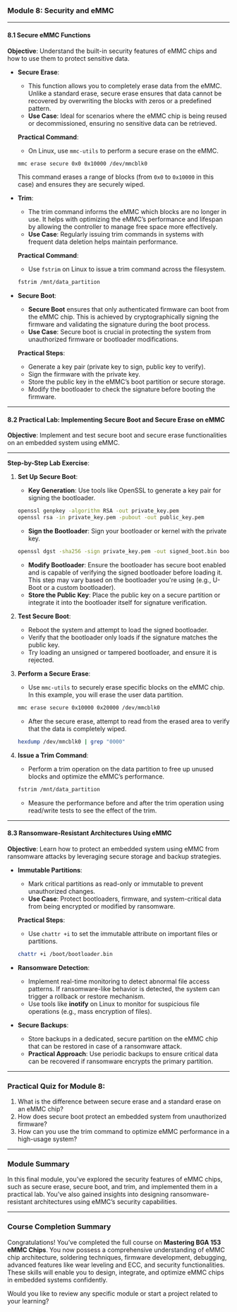 ### Module 8: Security and eMMC

---

#### **8.1 Secure eMMC Functions**

**Objective**: Understand the built-in security features of eMMC chips and how to use them to protect sensitive data.

- **Secure Erase**:
  - This function allows you to completely erase data from the eMMC. Unlike a standard erase, secure erase ensures that data cannot be recovered by overwriting the blocks with zeros or a predefined pattern.
  - **Use Case**: Ideal for scenarios where the eMMC chip is being reused or decommissioned, ensuring no sensitive data can be retrieved.

  **Practical Command**:
  - On Linux, use `mmc-utils` to perform a secure erase on the eMMC.
  
  ```bash
  mmc erase secure 0x0 0x10000 /dev/mmcblk0
  ```

  This command erases a range of blocks (from `0x0` to `0x10000` in this case) and ensures they are securely wiped.

- **Trim**:
  - The trim command informs the eMMC which blocks are no longer in use. It helps with optimizing the eMMC’s performance and lifespan by allowing the controller to manage free space more effectively.
  - **Use Case**: Regularly issuing trim commands in systems with frequent data deletion helps maintain performance.

  **Practical Command**:
  - Use `fstrim` on Linux to issue a trim command across the filesystem.

  ```bash
  fstrim /mnt/data_partition
  ```

- **Secure Boot**:
  - **Secure Boot** ensures that only authenticated firmware can boot from the eMMC chip. This is achieved by cryptographically signing the firmware and validating the signature during the boot process.
  - **Use Case**: Secure boot is crucial in protecting the system from unauthorized firmware or bootloader modifications.

  **Practical Steps**:
  - Generate a key pair (private key to sign, public key to verify).
  - Sign the firmware with the private key.
  - Store the public key in the eMMC’s boot partition or secure storage.
  - Modify the bootloader to check the signature before booting the firmware.

---

#### **8.2 Practical Lab: Implementing Secure Boot and Secure Erase on eMMC**

**Objective**: Implement and test secure boot and secure erase functionalities on an embedded system using eMMC.

---

**Step-by-Step Lab Exercise**:

1. **Set Up Secure Boot**:
   - **Key Generation**: Use tools like OpenSSL to generate a key pair for signing the bootloader.
   
   ```bash
   openssl genpkey -algorithm RSA -out private_key.pem
   openssl rsa -in private_key.pem -pubout -out public_key.pem
   ```

   - **Sign the Bootloader**: Sign your bootloader or kernel with the private key.
   
   ```bash
   openssl dgst -sha256 -sign private_key.pem -out signed_boot.bin bootloader.bin
   ```

   - **Modify Bootloader**: Ensure the bootloader has secure boot enabled and is capable of verifying the signed bootloader before loading it. This step may vary based on the bootloader you're using (e.g., U-Boot or a custom bootloader).
   - **Store the Public Key**: Place the public key on a secure partition or integrate it into the bootloader itself for signature verification.

2. **Test Secure Boot**:
   - Reboot the system and attempt to load the signed bootloader.
   - Verify that the bootloader only loads if the signature matches the public key.
   - Try loading an unsigned or tampered bootloader, and ensure it is rejected.

3. **Perform a Secure Erase**:
   - Use `mmc-utils` to securely erase specific blocks on the eMMC chip. In this example, you will erase the user data partition.
   
   ```bash
   mmc erase secure 0x10000 0x20000 /dev/mmcblk0
   ```

   - After the secure erase, attempt to read from the erased area to verify that the data is completely wiped.
   
   ```bash
   hexdump /dev/mmcblk0 | grep "0000"
   ```

4. **Issue a Trim Command**:
   - Perform a trim operation on the data partition to free up unused blocks and optimize the eMMC’s performance.
   
   ```bash
   fstrim /mnt/data_partition
   ```

   - Measure the performance before and after the trim operation using read/write tests to see the effect of the trim.

---

#### **8.3 Ransomware-Resistant Architectures Using eMMC**

**Objective**: Learn how to protect an embedded system using eMMC from ransomware attacks by leveraging secure storage and backup strategies.

- **Immutable Partitions**:
  - Mark critical partitions as read-only or immutable to prevent unauthorized changes.
  - **Use Case**: Protect bootloaders, firmware, and system-critical data from being encrypted or modified by ransomware.

  **Practical Steps**:
  - Use `chattr +i` to set the immutable attribute on important files or partitions.
  
  ```bash
  chattr +i /boot/bootloader.bin
  ```

- **Ransomware Detection**:
  - Implement real-time monitoring to detect abnormal file access patterns. If ransomware-like behavior is detected, the system can trigger a rollback or restore mechanism.
  - Use tools like **inotify** on Linux to monitor for suspicious file operations (e.g., mass encryption of files).

- **Secure Backups**:
  - Store backups in a dedicated, secure partition on the eMMC chip that can be restored in case of a ransomware attack.
  - **Practical Approach**: Use periodic backups to ensure critical data can be recovered if ransomware encrypts the primary partition.

---

### **Practical Quiz for Module 8**:
1. What is the difference between secure erase and a standard erase on an eMMC chip?
2. How does secure boot protect an embedded system from unauthorized firmware?
3. How can you use the trim command to optimize eMMC performance in a high-usage system?

---

### **Module Summary**

In this final module, you’ve explored the security features of eMMC chips, such as secure erase, secure boot, and trim, and implemented them in a practical lab. You’ve also gained insights into designing ransomware-resistant architectures using eMMC’s security capabilities.

---

### **Course Completion Summary**

Congratulations! You’ve completed the full course on **Mastering BGA 153 eMMC Chips**. You now possess a comprehensive understanding of eMMC chip architecture, soldering techniques, firmware development, debugging, advanced features like wear leveling and ECC, and security functionalities. These skills will enable you to design, integrate, and optimize eMMC chips in embedded systems confidently.

Would you like to review any specific module or start a project related to your learning?